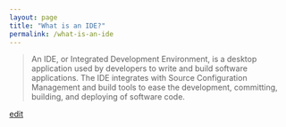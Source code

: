 ```yaml
---
layout: page
title: "What is an IDE?"
permalink: /what-is-an-ide
---
```


> An IDE, or Integrated Development Environment, is a desktop application used by developers to write and build software applications. The IDE integrates with Source Configuration Management and build tools to ease the development, committing, building, and deploying of software code.

<p class="edit-term"><a href="https://github.com/and-digital/tech-definitions/blog/master/definitions/source-code/ide.md">edit</a></p>
